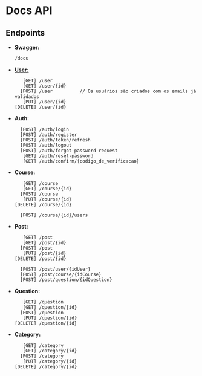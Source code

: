 #  Docs API

##  Endpoints

- **Swagger:**
  
      /docs

- [**User:**](./User.md)
  
         [GET] /user  
         [GET] /user/{id}  
        [POST] /user          // Os usuários são criados com os emails já validados
         [PUT] /user/{id}  
      [DELETE] /user/{id}  

- **Auth:**
  
        [POST] /auth/login  
        [POST] /auth/register  
        [POST] /auth/token/refresh  
        [POST] /auth/logout  
        [POST] /auth/forgot-password-request
         [GET] /auth/reset-password  
         [GET] /auth/confirm/{codigo_de_verificacao}  

- **Course:**  

         [GET] /course  
         [GET] /course/{id}  
        [POST] /course  
         [PUT] /course/{id}  
      [DELETE] /course/{id}  

        [POST] /course/{id}/users  

- **Post:**  

         [GET] /post  
         [GET] /post/{id}  
        [POST] /post  
         [PUT] /post/{id}  
      [DELETE] /post/{id}  

        [POST] /post/user/{idUser}  
        [POST] /post/course/{idCourse}  
        [POST] /post/question/{idQuestion}  

- **Question:**  

         [GET] /question    
         [GET] /question/{id}  
        [POST] /question  
         [PUT] /question/{id}  
      [DELETE] /question/{id}  

- **Category:**  

         [GET] /category  
         [GET] /category/{id}  
        [POST] /category  
         [PUT] /category/{id}  
      [DELETE] /category/{id} 
